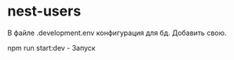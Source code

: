 # nest-users
В файле .development.env конфигурация для бд. Добавить свою.

npm run start:dev - Запуск
